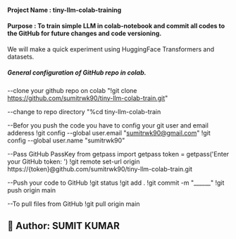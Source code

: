 

#### Project Name : tiny-llm-colab-training

#### Purpose : To train simple LLM in colab-notebook and commit all codes to the GitHub for future changes and code versioning.

We will make a quick experiment using HuggingFace Transformers and datasets.

##### General configuration of GitHub repo in colab.

--clone your github repo on colab
"!git clone https://github.com/sumitrwk90/tiny-llm-colab-train.git"

--change to repo directory
"%cd tiny-llm-colab-train

--Befor you push the code you have to config your git user and email adderess
!git config --global user.email "sumitrwk90@gmail.com"
!git config --global user.name "sumitrwk90"

--Pass GitHub PassKey
from getpass import getpass
token = getpass('Enter your GitHub token: ')
!git remote set-url origin https://{token}@github.com/sumitrwk90/tiny-llm-colab-train.git

--Push your code to GitHub
!git status
!git add .
!git commit -m "______"
!git push origin main

--To pull files from GitHub
!git pull origin main

## 🤠 Author: SUMIT KUMAR


